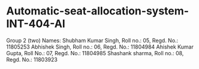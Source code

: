 # Automatic-seat-allocation-system-INT-404-AI
Group 2 (two)
Names: Shubham Kumar Singh, Roll no.: 05, Regd. No.: 11805253
       Abhishek Singh, Roll no.: 06, Regd. No.: 11804984
       Ahishek Kumar Gupta, Roll No.: 07, Regd. No.: 11804985
       Shashank sharma, Roll no.: 08, Regd. No.: 11803923

